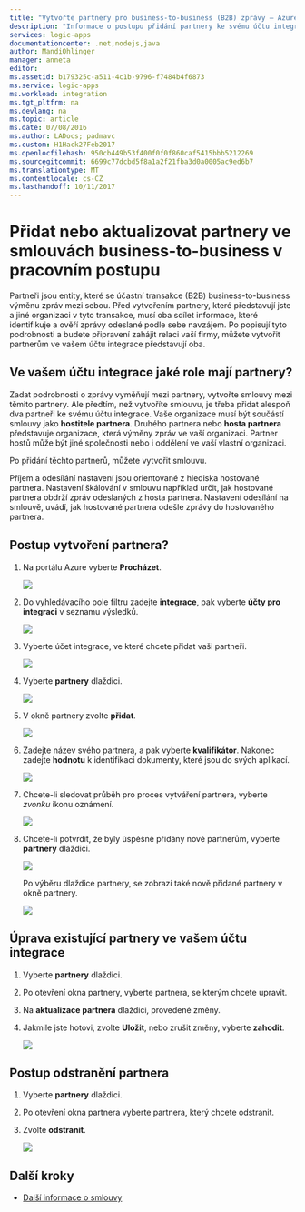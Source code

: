```yaml
---
title: "Vytvořte partnery pro business-to-business (B2B) zprávy – Azure Logic Apps | Microsoft Docs"
description: "Informace o postupu přidání partnery ke svému účtu integrace s Logic Apps a Enterprise integračního balíčku"
services: logic-apps
documentationcenter: .net,nodejs,java
author: MandiOhlinger
manager: anneta
editor: 
ms.assetid: b179325c-a511-4c1b-9796-f7484b4f6873
ms.service: logic-apps
ms.workload: integration
ms.tgt_pltfrm: na
ms.devlang: na
ms.topic: article
ms.date: 07/08/2016
ms.author: LADocs; padmavc
ms.custom: H1Hack27Feb2017
ms.openlocfilehash: 950cb449b53f400f0f0f860caf5415bbb5212269
ms.sourcegitcommit: 6699c77dcbd5f8a1a2f21fba3d0a0005ac9ed6b7
ms.translationtype: MT
ms.contentlocale: cs-CZ
ms.lasthandoff: 10/11/2017
---
```

# <a name="add-or-update-partners-in-business-to-business-agreements-in-your-workflow"></a>Přidat nebo aktualizovat partnery ve smlouvách business-to-business v pracovním postupu

Partneři jsou entity, které se účastní transakce (B2B) business-to-business výměnu zpráv mezi sebou. Před vytvořením partnery, které představují jste a jiné organizaci v tyto transakce, musí oba sdílet informace, které identifikuje a ověří zprávy odeslané podle sebe navzájem. Po popisují tyto podrobnosti a budete připravení zahájit relaci vaší firmy, můžete vytvořit partnerům ve vašem účtu integrace představují oba.

## <a name="what-roles-do-partners-have-in-your-integration-account"></a>Ve vašem účtu integrace jaké role mají partnery?

Zadat podrobnosti o zprávy vyměňují mezi partnery, vytvořte smlouvy mezi těmito partnery. Ale předtím, než vytvoříte smlouvu, je třeba přidat alespoň dva partneři ke svému účtu integrace. Vaše organizace musí být součástí smlouvy jako **hostitele partnera**. Druhého partnera nebo **hosta partnera** představuje organizace, která výměny zpráv ve vaší organizaci. Partner hostů může být jiné společnosti nebo i oddělení ve vaší vlastní organizaci.

Po přidání těchto partnerů, můžete vytvořit smlouvu.

Příjem a odesílání nastavení jsou orientované z hlediska hostované partnera. Nastavení škálování v smlouvu například určit, jak hostované partnera obdrží zpráv odeslaných z hosta partnera. Nastavení odesílání na smlouvě, uvádí, jak hostované partnera odešle zprávy do hostovaného partnera.

## <a name="how-to-create-a-partner"></a>Postup vytvoření partnera?

1. Na portálu Azure vyberte **Procházet**.

    ![](./media/logic-apps-enterprise-integration-overview/overview-1.png)

2. Do vyhledávacího pole filtru zadejte **integrace**, pak vyberte **účty pro integraci** v seznamu výsledků.

    ![](./media/logic-apps-enterprise-integration-overview/overview-2.png)

3. Vyberte účet integrace, ve které chcete přidat vaši partneři.

    ![](./media/logic-apps-enterprise-integration-overview/overview-3.png)

4. Vyberte **partnery** dlaždici.

    ![](./media/logic-apps-enterprise-integration-partners/partner-1.png)

5. V okně partnery zvolte **přidat**.

    ![](./media/logic-apps-enterprise-integration-partners/partner-2.png)

6. Zadejte název svého partnera, a pak vyberte **kvalifikátor**. Nakonec zadejte **hodnotu** k identifikaci dokumenty, které jsou do svých aplikací.

    ![](./media/logic-apps-enterprise-integration-partners/partner-3.png)

7. Chcete-li sledovat průběh pro proces vytváření partnera, vyberte *zvonku* ikonu oznámení.

    ![](./media/logic-apps-enterprise-integration-partners/partner-4.png)

8. Chcete-li potvrdit, že byly úspěšně přidány nové partnerům, vyberte **partnery** dlaždici.

    ![](./media/logic-apps-enterprise-integration-partners/partner-5.png)

    Po výběru dlaždice partnery, se zobrazí také nově přidané partnery v okně partnery.

    ![](./media/logic-apps-enterprise-integration-partners/partner-6.png)

## <a name="how-to-edit-existing-partners-in-your-integration-account"></a>Úprava existující partnery ve vašem účtu integrace

1. Vyberte **partnery** dlaždici.
2. Po otevření okna partnery, vyberte partnera, se kterým chcete upravit.
3. Na **aktualizace partnera** dlaždici, provedené změny.
4. Jakmile jste hotovi, zvolte **Uložit**, nebo zrušit změny, vyberte **zahodit**.

    ![](./media/logic-apps-enterprise-integration-partners/edit-1.png)

## <a name="how-to-delete-a-partner"></a>Postup odstranění partnera

1. Vyberte **partnery** dlaždici.
2. Po otevření okna partnera vyberte partnera, který chcete odstranit.
3. Zvolte **odstranit**.

    ![](./media/logic-apps-enterprise-integration-partners/delete-1.png)

## <a name="next-steps"></a>Další kroky
* [Další informace o smlouvy](../logic-apps/logic-apps-enterprise-integration-agreements.md "Další informace o integraci smlouvy enterprise")  

